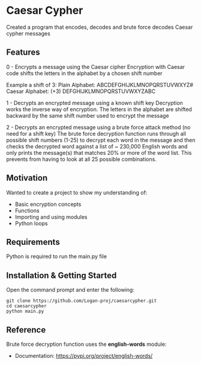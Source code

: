# Caesar Cypher

Created a program that encodes, decodes and brute force decodes Caesar cypher messages

## Features

0 - Encrypts a message using the Caesar cipher
  Encryption with Caesar code shifts the letters in the alphabet by a chosen shift number
  
  Example a shift of 3:
  Plain Alphabet:  ABCDEFGHIJKLMNOPQRSTUVWXYZ#  Caesar Alphabet: (+3)	DEFGHIJKLMNOPQRSTUVWXYZABC

1 - Decrypts an encrypted message using a known shift key
  Decryption works the inverse way of encryption. The letters in the alphabet are shifted 
  backward by the same shift number used to encrypt the message

2 - Decrypts an encrypted message using a brute force attack method (no need for a shift key)
  The brute force decryption function runs through all possible shift numbers (1-25) to decrypt 
  each word in the message and then checks the decrypted word against a list of ~ 230,000 English 
  words and only prints the message(s) that matches 20% or more of the word list. 
  This prevents from having to look at all 25 possible combinations.

## Motivation

Wanted to create a project to show my understanding of:

+ Basic encryption concepts
+ Functions
+ Importing and using modules
+ Python loops

## Requirements

Python is required to run the main.py file

## Installation & Getting Started

Open the command prompt and enter the following:

    git clone https://github.com/Logan-proj/caesarcypher.git
    cd caesarcypher
    python main.py

## Reference

Brute force decryption function uses the **english-words** module:
+ Documentation: https://pypi.org/project/english-words/
